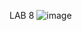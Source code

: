 LAB 8
![image](https://user-images.githubusercontent.com/78643530/113438743-038c2780-940b-11eb-919c-bbbf040e9935.png)

